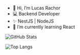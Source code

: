 - 👋 Hi, I’m Lucas Rachor
- 💻 Backend Developer
- ✨ NestJS | NodeJS
- 🌱 I’m currently learning React

![GitHub Stats](https://github-readme-stats.vercel.app/api?username=LucasRachor&theme=transparent&bg_color=000&border_color=30A3DC&show_icons=true&icon_color=30A3DC&title_color=E94D5F&text_color=FFF)

![Top Langs](https://github-readme-stats-git-masterrstaa-rickstaa.vercel.app/api/top-langs/?username=LucasRachor&layout=compact&bg_color=000&border_color=30A3DC&title_color=E94D5F&text_color=FFF)
